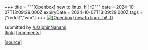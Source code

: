 +++
title = """[Openbox] new to linux, hi! :D"""
date = 2024-10-07T13:09:29.000Z
expiryDate = 2024-10-07T13:09:29.000Z
tags = ["reddit","wm"]
+++
[![[Openbox] new to linux, hi! :D](https://preview.redd.it/qjdnsnlr2ctd1.png?width=640&crop=smart&auto=webp&s=2f39a79cab07b8a335d5acf16b4d57b8eb281597 "[Openbox] new to linux, hi! :D")](https://www.reddit.com/r/unixporn/comments/1fy77uv/openbox_new_to_linux_hi_d/)

submitted by [/u/alphinNanami](https://www.reddit.com/user/alphinNanami)  
[\[link\]](https://i.redd.it/qjdnsnlr2ctd1.png) [\[comments\]](https://www.reddit.com/r/unixporn/comments/1fy77uv/openbox_new_to_linux_hi_d/)

[[source]](https://www.reddit.com/r/unixporn/comments/1fy77uv/openbox_new_to_linux_hi_d/)
